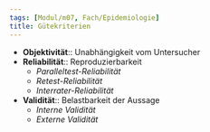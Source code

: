 ```yaml
---
tags: [Modul/m07, Fach/Epidemiologie]
title: Gütekriterien
---
```

- **Objektivität**:: Unabhängigkeit vom Untersucher
- **Reliabilität**:: Reproduzierbarkeit
	- *Paralleltest-Reliabilität*
	- *Retest-Reliabilität*
	- *Interrater-Reliabilität*
- **Validität**:: Belastbarkeit der Aussage
	- *Interne Validität*
	- *Externe Validität*